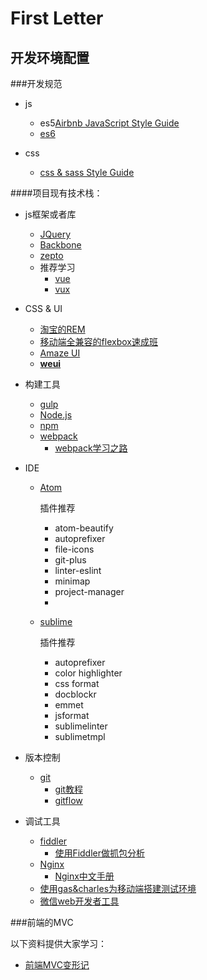 # First Letter

## 开发环境配置


###开发规范



*	js
	*	es5[Airbnb JavaScript Style Guide](https://github.com/airbnb/javascript/tree/es5-deprecated/es5)	
	*	[es6](https://github.com/airbnb/javascript)

*	css
	*	[css & sass Style Guide](https://github.com/airbnb/css)

####项目现有技术栈：
*	js框架或者库
	*	[JQuery](http://www.css88.com/jqapi-1.9/)
	*	[Backbone](http://www.css88.com/doc/backbone/)
	*	[zepto](http://www.css88.com/doc/zeptojs_api/)
	*	推荐学习
		*	[vue](http://cn.vuejs.org/)
		*	[vux](https://github.com/airyland/vux)

*	CSS & UI
	*	[淘宝的REM](https://github.com/amfe/lib-flexible)
	*	[移动端全兼容的flexbox速成班](https://isux.tencent.com/flexbox.html)
	*	[Amaze UI](http://amazeui.org/)
	*	**[weui](https://github.com/weui/weui)**

*	构建工具
	*	[gulp](http://www.gulpjs.com.cn/)
	*	[Node.js](http://www.runoob.com/nodejs/nodejs-tutorial.html)
	*	[npm](https://docs.npmjs.com/)
	*	[webpack](http://webpack.github.io/)
		*	[webpack学习之路](https://github.com/wangning0/Autumn_Ning_Blog/blob/master/blogs/3-12/webpack.md)

*	IDE
	*	[Atom](https://atom.io/)
		
		插件推荐
		
		* atom-beautify
		* autoprefixer
		* file-icons
		* git-plus
		* linter-eslint
		* minimap
		* project-manager
		* 
	*  [sublime](http://www.sublimetext.com/)
	
		插件推荐
		
		* autoprefixer
		* color highlighter
		* css format 
		* docblockr
		* emmet
		* jsformat
		* sublimelinter
		* sublimetmpl
		
*	版本控制
	*	[git](https://git-scm.com/download)
		*	[git教程](http://www.liaoxuefeng.com/wiki/0013739516305929606dd18361248578c67b8067c8c017b000/)
		*	[gitflow](http://nvie.com/posts/a-successful-git-branching-model/)
*	调试工具
	*	[fiddler](http://www.telerik.com/fiddler)
		*	[使用Fiddler做抓包分析](http://blog.csdn.net/ohmygirl/article/details/17849983)
	*	[Nginx](http://nginx.org/en/download.html)
		*	[Nginx中文手册](http://www.nginx.cn/nginx-how-to)
	*	[使用gas&charles为移动端搭建测试环境](http://www.yuanxj.net/2015/07/mobile/)
	*	[微信web开发者工具](https://mp.weixin.qq.com/wiki/10/e5f772f4521da17fa0d7304f68b97d7e.html)



###前端的MVC

以下资料提供大家学习：

*	[前端MVC变形记](http://efe.baidu.com/blog/mvc-deformation/)
